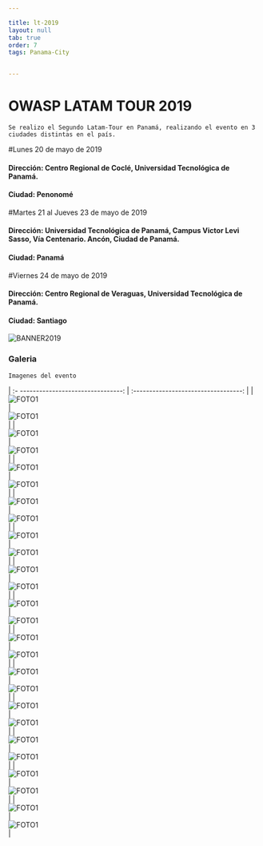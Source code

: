 ```yaml
---

title: lt-2019
layout: null
tab: true
order: 7
tags: Panama-City


---
```

# OWASP LATAM TOUR 2019

```
Se realizo el Segundo Latam-Tour en Panamá, realizando el evento en 3 ciudades distintas en el país.
```
#Lunes 20 de mayo de 2019
#### Dirección:	Centro Regional de Coclé, Universidad Tecnológica de Panamá.
#### Ciudad: Penonomé

#Martes 21 al Jueves 23 de mayo de 2019
#### Dirección:	Universidad Tecnológica de Panamá, Campus Victor Levi Sasso, Vía Centenario. Ancón, Ciudad de Panamá.
#### Ciudad: Panamá

#Viernes 24 de mayo de 2019
#### Dirección:	Centro Regional de Veraguas, Universidad Tecnológica de Panamá.
#### Ciudad: Santiago

![BANNER2019](/assets/images/2019_3.jpeg "OWASP LATAM-TOUR PANAMA CITY 2019")



### Galeria
```
Imagenes del evento
```

| :- --------------------------------:  | :----------------------------------:   |
| ![FOTO1](/assets/images/2019_1.jpg)    | ![FOTO1](/assets/images/2019_4.jpeg)    |
| ![FOTO1](/assets/images/2019_5.jpeg)   | ![FOTO1](/assets/images/2019_6.jpeg)    |
| ![FOTO1](/assets/images/2019_7.jpeg)   | ![FOTO1](/assets/images/2019_8.jpeg)    |
| ![FOTO1](/assets/images/2019_9.jpeg)   | ![FOTO1](/assets/images/2019_10.jpeg)   |
| ![FOTO1](/assets/images/2019_11.jpeg)  | ![FOTO1](/assets/images/2019_12.jpeg)   |
| ![FOTO1](/assets/images/2019_13.jpeg)  | ![FOTO1](/assets/images/2019_14.jpeg)   |
| ![FOTO1](/assets/images/2019_15.jpeg)  | ![FOTO1](/assets/images/2019_16.jpeg)   |
| ![FOTO1](/assets/images/2019_17.jpeg)  | ![FOTO1](/assets/images/2019_18.jpeg)   |
| ![FOTO1](/assets/images/2019_19.jpeg)  | ![FOTO1](/assets/images/2019_20.jpeg)   |
| ![FOTO1](/assets/images/2019_21.jpeg)  | ![FOTO1](/assets/images/2019_22.jpeg)   |
| ![FOTO1](/assets/images/2019_23.jpeg)  | ![FOTO1](/assets/images/2019_24.jpeg)   |
| ![FOTO1](/assets/images/2019_25.jpeg)  | ![FOTO1](/assets/images/2019_26.jpeg)   |
| ![FOTO1](/assets/images/2019_27.jpeg)  | ![FOTO1](/assets/images/2019_28.jpeg)   |

<style>
img[alt="FOTO1"] { 
  max-width:  400px; 
  display: block;
}
</style> 

